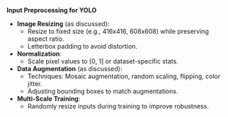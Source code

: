 **Input Preprocessing for YOLO**
   - **Image Resizing** (as discussed):
     - Resize to fixed size (e.g., 416x416, 608x608) while preserving aspect ratio.
     - Letterbox padding to avoid distortion.
   - **Normalization**:
     - Scale pixel values to [0, 1] or dataset-specific stats.
   - **Data Augmentation** (as discussed):
     - Techniques: Mosaic augmentation, random scaling, flipping, color jitter.
     - Adjusting bounding boxes to match augmentations.
   - **Multi-Scale Training**:
     - Randomly resize inputs during training to improve robustness.
